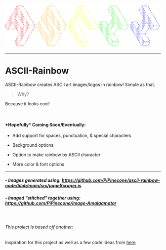 <img title="Logo" src="https://github.com/PiPinecone/ASCII-Rainbow/blob/main/static/logo.png" alt="Made with ASCII-Rainbow!">

---

# ASCII-Rainbow

ASCII-Rainbow creates ASCII art images/logos in rainbow! Simple as that.

> Why?

Because it looks cool!

</br>

#### *Hopefully\* Coming Soon/Eventually:

- Add support for spaces, punctuation, & special characters

- Background options

- Option to make rainbow by ASCII character

- More color & font options




---
##### - Images generated using: https://github.com/PiPinecone/ascii-rainbow-node/blob/main/src/pageScraper.js
##### - Imaged "stitched" together using: https://github.com/PiPinecone/Image-Amalgamator

</br>

###### This project is based off another:

Inspiration for this project as well as a few code ideas from [here](https://github.com/ajmeese7/readme-ascii)




